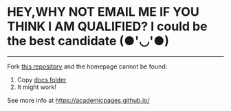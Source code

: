 # HEY,WHY NOT EMAIL ME IF YOU THINK I AM QUALIFIED? I could be the best candidate (●'◡'●)


***
Fork [this repository](https://github.com/academicpages/academicpages.github.io) and the homepage cannot be found:
1. Copy [docs folder ](https://github.com/ShianLin/shianlin.github.io/tree/main/docs) 
2. It might work!

See more info at https://academicpages.github.io/

